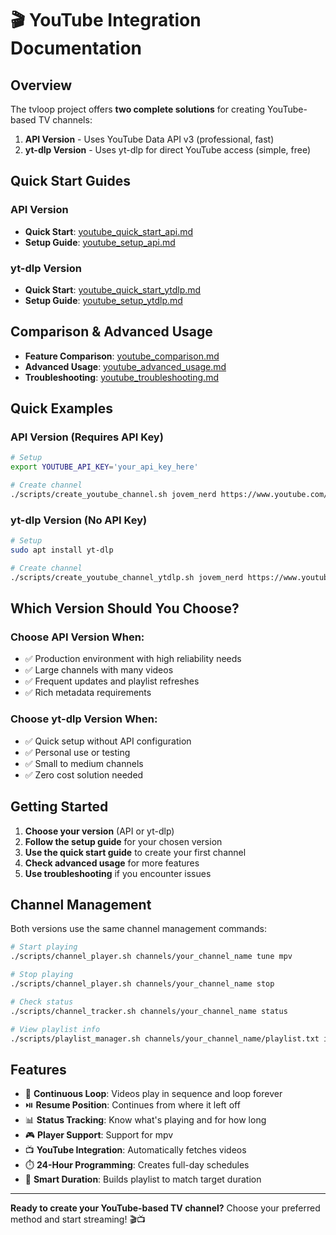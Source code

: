 # 🎬 YouTube Integration Documentation

## Overview

The tvloop project offers **two complete solutions** for creating YouTube-based TV channels:

1. **API Version** - Uses YouTube Data API v3 (professional, fast)
2. **yt-dlp Version** - Uses yt-dlp for direct YouTube access (simple, free)

## Quick Start Guides

### API Version
- **Quick Start**: [youtube_quick_start_api.md](youtube_quick_start_api.md)
- **Setup Guide**: [youtube_setup_api.md](youtube_setup_api.md)

### yt-dlp Version
- **Quick Start**: [youtube_quick_start_ytdlp.md](youtube_quick_start_ytdlp.md)
- **Setup Guide**: [youtube_setup_ytdlp.md](youtube_setup_ytdlp.md)

## Comparison & Advanced Usage

- **Feature Comparison**: [youtube_comparison.md](youtube_comparison.md)
- **Advanced Usage**: [youtube_advanced_usage.md](youtube_advanced_usage.md)
- **Troubleshooting**: [youtube_troubleshooting.md](youtube_troubleshooting.md)

## Quick Examples

### API Version (Requires API Key)
```bash
# Setup
export YOUTUBE_API_KEY='your_api_key_here'

# Create channel
./scripts/create_youtube_channel.sh jovem_nerd https://www.youtube.com/@JovemNerd
```

### yt-dlp Version (No API Key)
```bash
# Setup
sudo apt install yt-dlp

# Create channel
./scripts/create_youtube_channel_ytdlp.sh jovem_nerd https://www.youtube.com/@JovemNerd
```

## Which Version Should You Choose?

### Choose API Version When:
- ✅ Production environment with high reliability needs
- ✅ Large channels with many videos
- ✅ Frequent updates and playlist refreshes
- ✅ Rich metadata requirements

### Choose yt-dlp Version When:
- ✅ Quick setup without API configuration
- ✅ Personal use or testing
- ✅ Small to medium channels
- ✅ Zero cost solution needed

## Getting Started

1. **Choose your version** (API or yt-dlp)
2. **Follow the setup guide** for your chosen version
3. **Use the quick start guide** to create your first channel
4. **Check advanced usage** for more features
5. **Use troubleshooting** if you encounter issues

## Channel Management

Both versions use the same channel management commands:

```bash
# Start playing
./scripts/channel_player.sh channels/your_channel_name tune mpv

# Stop playing
./scripts/channel_player.sh channels/your_channel_name stop

# Check status
./scripts/channel_tracker.sh channels/your_channel_name status

# View playlist info
./scripts/playlist_manager.sh channels/your_channel_name/playlist.txt info
```

## Features

- 🔄 **Continuous Loop**: Videos play in sequence and loop forever
- ⏯️ **Resume Position**: Continues from where it left off
- 📊 **Status Tracking**: Know what's playing and for how long
- 🎮 **Player Support**: Support for mpv
- 📺 **YouTube Integration**: Automatically fetches videos
- ⏱️ **24-Hour Programming**: Creates full-day schedules
- 🔀 **Smart Duration**: Builds playlist to match target duration

---

**Ready to create your YouTube-based TV channel?** Choose your preferred method and start streaming! 🎬📺
